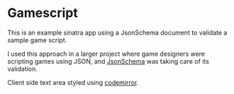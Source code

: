 # Gamescript

This is an example sinatra app using a JsonSchema document to validate a sample game script.

I used this approach in a larger project where game designers were scripting games using JSON, and [JsonSchema](http://json-schema.org/) was taking care of its validation.

Client side text area styled using [codemirror](http://codemirror.net/).
